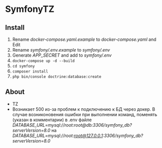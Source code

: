 # SymfonyTZ

## Install
1) Rename *docker-compose.yaml.example* to *docker-compose.yaml* and Edit
2) Rename *symfony/.env.example* to *symfony/.env*
3) Generate *APP_SECRET* and add to *symfony/.env*
4) `docker-compose up -d --build`
5) `cd symfony`
6) `composer install`
7) `php bin/console doctrine:database:create`
## About
- TZ
- Возникает 500 из-за проблем к подключению к БД через докер. В случае возниконовения ошибки при выполнении команд, поменять (указан в комментарии) в .env файле
*DATABASE_URL=mysql://root:root@db:3306/symfony_db?serverVersion=8.0* на
*DATABASE_URL=mysql://root:root@127.0.0.1:3306/symfony_db?serverVersion=8.0*
